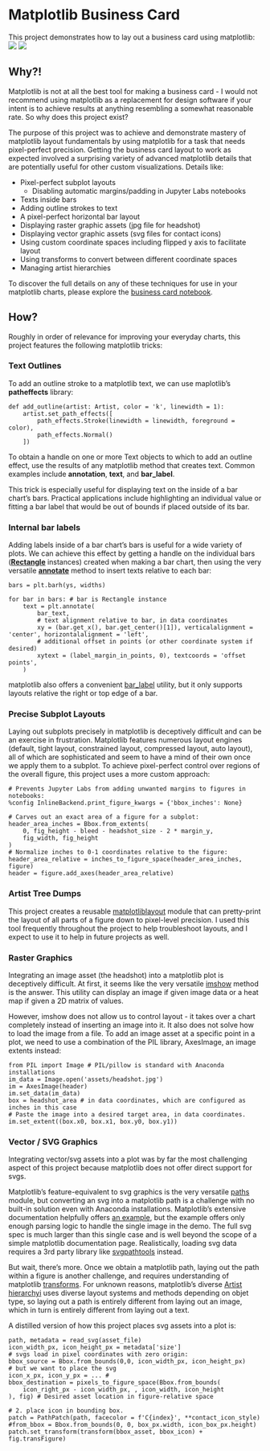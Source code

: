 # Matplotlib Business Card

This project demonstrates how to lay out a business card using matplotlib:
![](Matplotlib%20Business%20Card/BusinessCard-300dpi.png)
![](Matplotlib%20Business%20Card/BusinessCard-annotated.png)
## Why?!

Matplotlib is not at all the best tool for making a business card - I would not recommend using matplotlib as a replacement for design software if your intent is to achieve results at anything resembling a somewhat reasonable rate. So why does this project exist?

The purpose of this project was to achieve and demonstrate mastery of matplotlib layout fundamentals by using matplotlib for a task that needs pixel-perfect precision. Getting the business card layout to work as expected involved a surprising variety of advanced matplotlib details that are potentially useful for other custom visualizations. Details like:

- Pixel-perfect subplot layouts
  - Disabling automatic margins/padding in Jupyter Labs notebooks
- Texts inside bars
- Adding outline strokes to text
- A pixel-perfect horizontal bar layout
- Displaying raster graphic assets (jpg file for headshot)
- Displaying vector graphic assets (svg files for contact icons)
- Using custom coordinate spaces including flipped y axis to facilitate layout
- Using transforms to convert between different coordinate spaces
- Managing artist hierarchies

To discover the full details on any of these techniques for use in your matplotlib charts, please explore the [business card notebook](businesscard-matplotlib.ipynb).

## How?

Roughly in order of relevance for improving your everyday charts, this project features the following matplotlib tricks:

### Text Outlines
To add an outline stroke to a matplotlib text, we can use maplotlib’s **patheffects** library:

```
def add_outline(artist: Artist, color = 'k', linewidth = 1):
    artist.set_path_effects([
        path_effects.Stroke(linewidth = linewidth, foreground = color),
        path_effects.Normal()
    ])
```

To obtain a handle on one or more Text objects to which to add an outline effect, use the results of any matplotlib method that creates text. Common examples include **annotation**, **text**, and **bar_label**.

This trick is especially useful for displaying text on the inside of a bar chart’s bars. Practical applications include highlighting an individual value or fitting a bar label that would be out of bounds if placed outside of its bar.

### Internal bar labels
Adding labels inside of a bar chart’s bars is useful for a wide variety of plots.  We can achieve this effect by getting a handle on the individual bars (**[Rectangle](https://matplotlib.org/stable/api/_as_gen/matplotlib.patches.Rectangle.html)** instances) created when making a bar chart, then using the very versatile **[annotate](https://matplotlib.org/stable/api/_as_gen/matplotlib.pyplot.annotate.html)** method to insert texts relative to each bar:

```
bars = plt.barh(ys, widths)

for bar in bars: # bar is Rectangle instance
	text = plt.annotate(
		bar_text, 
		# text alignment relative to bar, in data coordinates
		xy = (bar.get_x(), bar.get_center()[1]), verticalalignment = 'center', horizontalalignment = 'left',
		# additional offset in points (or other coordinate system if desired)
		xytext = (label_margin_in_points, 0), textcoords = 'offset points',
	)
```

matplotlib also offers a convenient [bar_label](https://matplotlib.org/stable/api/_as_gen/matplotlib.pyplot.bar_label.html) utility, but it only supports layouts relative the right or top edge of a bar.

### Precise Subplot Layouts
Laying out subplots precisely in matplotlib is deceptively difficult and can be an exercise in frustration. Matplotlib features numerous layout engines (default, tight layout, constrained layout, compressed layout, auto layout), all of which are sophisticated and seem to have a mind of their own once we apply them to a subplot. To achieve pixel-perfect control over regions of the overall figure, this project uses a more custom approach:

```
# Prevents Jupyter Labs from adding unwanted margins to figures in notebooks:
%config InlineBackend.print_figure_kwargs = {'bbox_inches': None}

# Carves out an exact area of a figure for a subplot:
header_area_inches = Bbox.from_extents(
    0, fig_height - bleed - headshot_size - 2 * margin_y,
    fig_width, fig_height
)
# Normalize inches to 0-1 coordinates relative to the figure:
header_area_relative = inches_to_figure_space(header_area_inches, figure)
header = figure.add_axes(header_area_relative)
```

### Artist Tree Dumps
This project creates a reusable [matplotliblayout](matplotliblayout.py) module that can pretty-print the layout of all parts of a figure down to pixel-level precision. I used this tool frequently throughout the project to help troubleshoot layouts, and I expect to use it to help in future projects as well.

### Raster Graphics
Integrating an image asset (the headshot) into a matplotlib plot is deceptively difficult. At first, it seems like the very versatile [imshow](https://matplotlib.org/stable/api/_as_gen/matplotlib.pyplot.imshow.html) method is the answer. This utility can display an image if given image data or a heat map if given a 2D matrix of values.

However, imshow does not allow us to control layout - it takes over a chart completely instead of inserting an image into it. It also does not solve how to load the image from a file. To add an image asset at a specific point in a plot, we need to use a combination of the PIL library, AxesImage, an image extents instead:

```
from PIL import Image # PIL/pillow is standard with Anaconda installations
im_data = Image.open('assets/headshot.jpg')
im = AxesImage(header)
im.set_data(im_data)
box = headshot_area # in data coordinates, which are configured as inches in this case
# Paste the image into a desired target area, in data coordinates.
im.set_extent((box.x0, box.x1, box.y0, box.y1)) 
```

### Vector / SVG Graphics

Integrating vector/svg assets into a plot was by far the most challenging aspect of this project because matplotlib does not offer direct support for svgs.

Matplotlib’s feature-equivalent to svg graphics is the very versatile [paths](https://matplotlib.org/stable/api/path_api.html) module, but converting an svg into a matplotlib path is a challenge with no built-in solution even with Anaconda installations. Matplotlib’s extensive documentation helpfully offers [an example](https://matplotlib.org/stable/gallery/showcase/firefox.html#sphx-glr-gallery-showcase-firefox-py), but the example offers only enough parsing logic to handle the single image in the demo. The full svg spec is much larger than this single case and is well beyond the scope of a simple matplotlib documentation page. Realistically, loading svg data requires a 3rd party library like [svgpathtools](https://pypi.org/project/svgpathtools/) instead.

But wait, there’s more. Once we obtain a matplotlib path, laying out the path within a figure is another challenge, and requires understanding of matplotlib [transforms](https://matplotlib.org/stable/api/transformations.html#module-matplotlib.transforms). For unknown reasons, matplotlib’s diverse [Artist hierarchyi](https://matplotlib.org/stable/api/artist_api.html) uses diverse layout systems and methods depending on objet type, so laying out a path is entirely different from laying out an image, which in turn is entirely different from laying out a text.

A distilled version of how this project places svg assets into a plot is:

```
path, metadata = read_svg(asset_file)
icon_width_px, icon_height_px = metadata['size']
# svgs load in pixel coordinates with zero origin:
bbox_source = Bbox.from_bounds(0,0, icon_width_px, icon_height_px)
# but we want to place the svg
icon_x_px, icon_y_px = ... # 
bbox_destination = pixels_to_figure_space(Bbox.from_bounds(
    icon_right_px - icon_width_px, , icon_width, icon_height
), fig) # Desired asset location in figure-relative space

# 2. place icon in bounding box.
patch = PathPatch(path, facecolor = f'C{index}', **contact_icon_style)
#from_bbox = Bbox.from_bounds(0, 0, box_px.width, icon_box_px.height)
patch.set_transform(transform(bbox_asset, bbox_icon) + fig.transFigure)
```